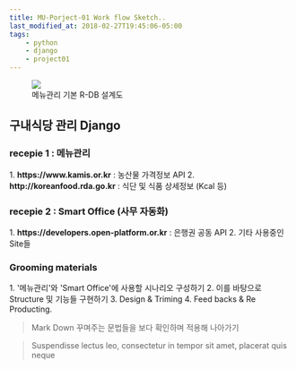 ```yaml
---
title: MU-Porject-01 Work flow Sketch..
last_modified_at: 2018-02-27T19:45:06-05:00
tags: 
    - python
    - django
    - project01
---
```



<figure>
    <!-- 클릭시 이미지 확대 URL 추가 -->
    <a href="{{ site.url }}{{ site.baseurl }}/assets/images/project/menu-rdb.jpg">
        <img src="{{ site.url }}{{ site.baseurl }}/assets/images/project/menu-rdb.jpg">
    </a>
    <figcaption>메뉴관리 기본 R-DB 설계도</figcaption>
</figure>


<h2>구내식당 관리 Django </h2>

<h3> recepie 1 : 메뉴관리</h3>
1. <strong>https://www.kamis.or.kr</strong> : 농산물 가격정보 API
2. <strong>http://koreanfood.rda.go.kr</strong> : 식단 및 식품 상세정보 (Kcal 등)<br>

<h3> recepie 2 : Smart Office (사무 자동화)</h3>
1. <strong>https://developers.open-platform.or.kr</strong> : 은행권 공동 API
2. 기타 사용중인 Site들 <br>

<h3> Grooming materials </h3>
1. '메뉴관리'와 'Smart Office'에 사용할 시나리오 구성하기
2. 이를 바탕으로 Structure 및 기능들 구현하기
3. Design & Triming
4. Feed backs & Re Producting.


> Mark Down 꾸며주는 문법들을 보다 확인하며 적용해 나아가기

> Suspendisse lectus leo, consectetur in tempor sit amet, placerat quis neque

